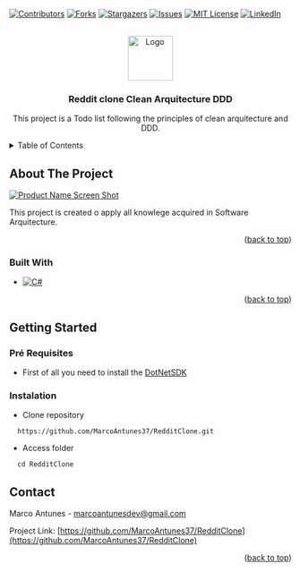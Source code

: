 <a name="readme-top"></a>

[![Contributors][contributors-shield]][contributors-url]
[![Forks][forks-shield]][forks-url]
[![Stargazers][stars-shield]][stars-url]
[![Issues][issues-shield]][issues-url]
[![MIT License][license-shield]][license-url]
[![LinkedIn][linkedin-shield]][linkedin-url]
<!-- PROJECT LOGO -->
<br />
<div align="center">  
<img src="images/logo.png" alt="Logo" width="80" height="80">  

<h3 align="center">Reddit clone Clean Arquitecture DDD</h3>

  <p align="center">
    This project is a Todo list following the principles of clean arquitecture and DDD.
  </p>
</div>
<!-- TABLE OF CONTENTS -->
<details>
  <summary>Table of Contents</summary>
  <ol>
    <li>
      <a href="#about-the-project">About The Project</a>
      <ul>
        <li><a href="#built-with">Built With</a></li>
      </ul>
    </li>
    <li>
      <a href="#getting-started">Getting Started</a>
      <ul>
        <li><a href="#prerequisites">Prerequisites</a></li>
        <li><a href="#installation">Installation</a></li>
        <li><a href="#references">References</a></li>
      </ul>
    </li>
    <li>
      <a href="#contact">Contact</a>
    </li>
  </ol>
</details>

## About The Project

[![Product Name Screen Shot][product-screenshot]](https://example.com)

This project is created o apply all knowlege acquired in Software Arquitecture.

<p align="right">(<a href="#readme-top">back to top</a>)</p>

### Built With
* [![C#][C#img]][C#-url]

<p align="right">(<a href="#readme-top">back to top</a>)</p>

## Getting Started

### Pré Requisites

* First of all you need to install the [DotNetSDK][dotNetSdk-url]

### Instalation
* Clone repository
```
  https://github.com/MarcoAntunes37/RedditClone.git
```
* Access folder
```
  cd RedditClone
```

## Contact

Marco Antunes - marcoantunesdev@gmail.com

Project Link: [https://github.com/MarcoAntunes37/RedditClone](https://github.com/MarcoAntunes37/RedditClone)

<p align="right">(<a href="#readme-top">back to top</a>)</p>


<!-- MARKDOWN LINKS & IMAGES -->
<!-- https://www.markdownguide.org/basic-syntax/#reference-style-links -->
[contributors-shield]: https://img.shields.io/github/contributors/MarcoAntunes37/RedditClone.svg?style=for-the-badge
[contributors-url]: https://github.com/MarcoAntunes37/RedditClone/graphs/contributors
[forks-shield]: https://img.shields.io/github/forks/MarcoAntunes37/RedditClone.svg?style=for-the-badge
[forks-url]: https://github.com/MarcoAntunes37/RedditClone/network/members
[stars-shield]: https://img.shields.io/github/stars/MarcoAntunes37/RedditClone.svg?style=for-the-badge
[stars-url]: https://github.com/MarcoAntunes37/RedditClone/stargazers
[issues-shield]: https://img.shields.io/github/issues/MarcoAntunes37/RedditClone.svg?style=for-the-badge
[issues-url]: https://github.com/MarcoAntunes37/RedditClone/issues
[license-shield]: https://img.shields.io/github/license/MarcoAntunes37/RedditClone.svg?style=for-the-badge
[license-url]: https://github.com/MarcoAntunes37/RedditClone/blob/master/LICENSE.txt
[linkedin-shield]: https://img.shields.io/badge/-LinkedIn-black.svg?style=for-the-badge&logo=linkedin&colorB=555
[linkedin-url]: https://linkedin.com/in/marco-aurelio-antunes-junior-0b11526a/
[product-screenshot]: images/screenshot.png
[C#img]: https://img.shields.io/badge/c%23-%23239120.svg?style=for-the-badge&logo=c-sharp&logoColor=white 
[C#-url]: https://learn.microsoft.com/en-us/dotnet/csharp/
[dotNetSdk-url]: https://aka.ms/vscDocs/dotnet/download

